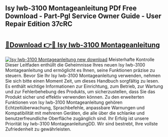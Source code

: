 ## Isy Iwb-3100 Montageanleitung PDf Free Download - Part-Pgl Service Owner Guide - User Repair Edition 37cRC

# <h2><a href="http://df71qtu.blite.top/?on=Isy+Iwb-3100+Montageanleitung">🔗Download 👉🔴 Isy Iwb-3100 Montageanleitung</a></h2>

[![Isy Iwb-3100 Montageanleitung new download](https://i.imgur.com/lujVjoI.png)](http://df71qtu.blite.top/?on=Isy+Iwb-3100+Montageanleitung)
Meisterhafte Kontrolle Dieser Leitfaden enthüllt die Geheimnisse Ihres neuen Isy Iwb-3100 Montageanleitung und ermöglicht es Ihnen, seine Funktionen präzise zu steuern. Bevor Sie Ihr Isy Iwb-3100 Montageanleitung verwenden, nehmen Sie sich bitte einen Moment Zeit, um dieses Handbuch sorgfältig zu lesen. Es enthält wichtige Informationen zur Einrichtung, zum Betrieb, zur Wartung und zur Fehlerbehebung des Produkts, um sicherzustellen, dass Sie das Produkt sicher und effektiv verwenden können. Zu den erweiterten Funktionen von Isy Iwb-3100 Montageanleitung gehören Echtzeitüberwachung, Sprachbefehle, anpassbare Warnungen und Kompatibilität mit mehreren Geräten, die alle über die schlanke und benutzerfreundliche Oberfläche zugänglich sind. Ihr Erfolg ist unsere Priorität Isy Iwb-3100 MontageanleitungDD. Wir sind bestrebt, Ihre vollste Zufriedenheit zu gewährleisten.
